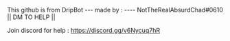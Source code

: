 This github is from DripBot 
--- made by :
---- NotTheRealAbsurdChad#0610 || DM TO HELP || 

Join discord for help : https://discord.gg/v6Nycuq7hR 

